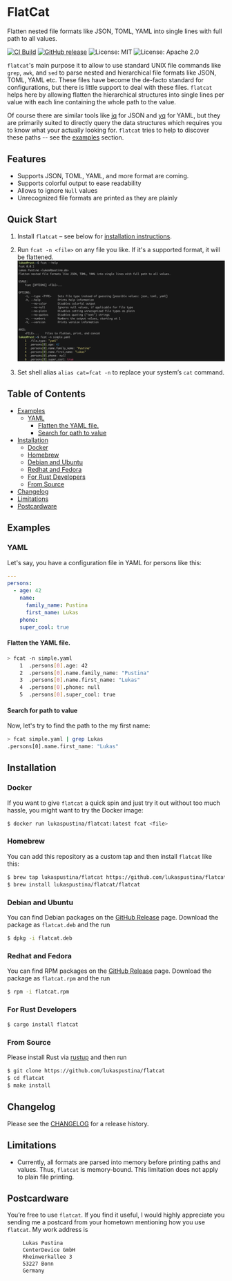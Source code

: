 # FlatCat

Flatten nested file formats like JSON, TOML, YAML into single lines with full path to all values.

[![CI Build](https://github.com/lukaspustina/flatcat/actions/workflows/ci.yml/badge.svg)](https://github.com/lukaspustina/flatcat/actions/workflows/ci.yml) [![GitHub release](https://img.shields.io/github/release/lukaspustina/flatcat.svg)](https://github.com/lukaspustina/flatcat/releases) ![License: MIT](https://img.shields.io/badge/license-MIT-blue.svg) ![License: Apache 2.0](https://img.shields.io/badge/license-Apache_2.0-blue.svg)

`flatcat`'s main purpose it to allow to use standard UNIX file commands like `grep`, `awk`, and `sed` to parse nested and hierarchical file formats like JSON, TOML, YAML etc. These files have become the de-facto standard for configurations, but there is little support to deal with these files. `flatcat` helps here by allowing flatten the hierarchical structures into single lines per value with each line containing the whole path to the value.

Of course there are similar tools like [jq](https://github.com/stedolan/jq) for JSON and [yq](https://github.com/mikefarah/yq) for YAML, but they are primarily suited to directly query the data structures which requires you to know what your actually looking for. `flatcat` tries to help to discover these paths -- see the [examples](#examples) section.

## Features

- Supports JSON, TOML, YAML, and more format are coming.
- Supports colorful output to ease readability
- Allows to ignore `Null` values
- Unrecognized file formats are printed as they are plainly

## Quick Start

1. Install `flatcat` – see below for [installation instructions](#installation).

2. Run `fcat -n <file>` on any file you like. If it's a supported format, it will be flattened. ![Flatten simple YAML file](doc/images/flatten-simple-yaml-file.png)

3. Set shell alias `alias cat=fcat -n` to replace your system’s `cat` command.

## Table of Contents
<!-- START doctoc generated TOC please keep comment here to allow auto update -->
<!-- DON'T EDIT THIS SECTION, INSTEAD RE-RUN doctoc TO UPDATE -->

- [Examples](#examples)
  - [YAML](#yaml)
    - [Flatten the YAML file.](#flatten-the-yaml-file)
    - [Search for path to value](#search-for-path-to-value)
- [Installation](#installation)
  - [Docker](#docker)
  - [Homebrew](#homebrew)
  - [Debian and Ubuntu](#debian-and-ubuntu)
  - [Redhat and Fedora](#redhat-and-fedora)
  - [For Rust Developers](#for-rust-developers)
  - [From Source](#from-source)
- [Changelog](#changelog)
- [Limitations](#limitations)
- [Postcardware](#postcardware)

<!-- END doctoc generated TOC please keep comment here to allow auto update -->

## Examples

### YAML

Let's say, you have a configuration file in YAML for persons like this:

```yaml
---
persons:
  - age: 42
    name:
      family_name: Pustina
      first_name: Lukas
    phone:
    super_cool: true
```

#### Flatten the YAML file.

```bash
> fcat -n simple.yaml
    1  .persons[0].age: 42
    2  .persons[0].name.family_name: "Pustina"
    3  .persons[0].name.first_name: "Lukas"
    4  .persons[0].phone: null
    5  .persons[0].super_cool: true
```

#### Search for path to value

Now, let's try to find the path to the my first name:

```bash
> fcat simple.yaml | grep Lukas
.persons[0].name.first_name: "Lukas"
```


## Installation

### Docker

If you want to give `flatcat` a quick spin and just try it out without too much hassle, you might want to try the Docker image:

```sh
$ docker run lukaspustina/flatcat:latest fcat <file>
```

### Homebrew

You can add this repository as a custom tap and then install `flatcat` like this:

```sh
$ brew tap lukaspustina/flatcat https://github.com/lukaspustina/flatcat.git
$ brew install lukaspustina/flatcat/flatcat
```

### Debian and Ubuntu

You can find Debian packages on the [GitHub Release](https://github.com/lukaspustina/flatcat/releases) page. Download the package as `flatcat.deb` and the run

```sh
$ dpkg -i flatcat.deb
```

### Redhat and Fedora

You can find RPM packages on the [GitHub Release](https://github.com/lukaspustina/flatcat/releases) page. Download the package as `flatcat.rpm` and the run

```sh
$ rpm -i flatcat.rpm
```

### For Rust Developers

```sh
$ cargo install flatcat
```

### From Source

Please install Rust via [rustup](https://www.rustup.rs) and then run

```sh
$ git clone https://github.com/lukaspustina/flatcat
$ cd flatcat
$ make install
```


## Changelog

Please see the [CHANGELOG](CHANGELOG.md) for a release history.


## Limitations

- Currently, all formats are parsed into memory before printing paths and values. Thus, `flatcat` is memory-bound. This limitation does not apply to plain file printing.


## Postcardware

You’re free to use `flatcat`. If you find it useful, I would highly appreciate you sending me a postcard from your hometown mentioning how you use `flatcat`. My work address is

```plain
     Lukas Pustina
     CenterDevice GmbH
     Rheinwerkallee 3
     53227 Bonn
     Germany
```

